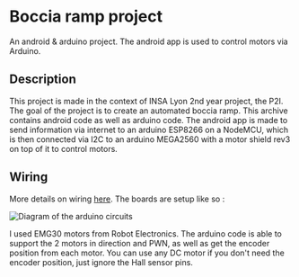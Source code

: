 # Boccia ramp project
An android & arduino project. The android app is used to control motors via Arduino.

## Description

This project is made in the context of INSA Lyon 2nd year project, the P2I.
The goal of the project is to create an automated boccia ramp. This archive contains android code as well as arduino code. 
The android app is made to send information via internet to an arduino ESP8266 on a NodeMCU, which is then connected via I2C to an arduino MEGA2560 with a motor shield rev3 on top of it to control motors.

## Wiring

More details on wiring [here](Figures).
The boards are setup like so :


![Diagram of the arduino circuits](https://user-images.githubusercontent.com/104720049/169611251-0a82dc34-8386-4231-b798-ba25f5f7b2ab.jpg)


I used EMG30 motors from Robot Electronics. The arduino code is able to support the 2 motors in direction and PWN, as well as get the encoder position from each motor.
You can use any DC motor if you don't need the encoder position, just ignore the Hall sensor pins.
